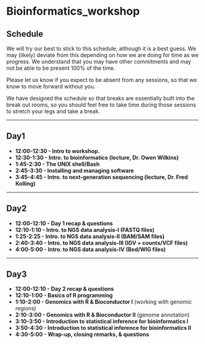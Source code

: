 
# Bioinformatics_workshop

## Schedule

We will try our best to stick to this schedule, although it is a best guess. We may (likely) deviate from this depending on how we are doing for time as we progress. We understand that you may have other commitments and may not be able to be present 100% of the time.

Please let us know if you expect to be absent from any sessions, so that we know to move forward without you.

We have designed the schedule so that breaks are essentially built into the break out rooms, so you should feel free to take time during those sessions to stretch your legs and take a break.

---

## Day1

- **12:00-12:30 - Intro to workshop.**
- **12:30-1:30 - Intro. to bioinformatics (lecture, Dr. Owen Wilkins)**
- **1:45-2:30 - The UNIX shell/Bash**
- **2:45-3:30 - Installing and managing software**
- **3:45-4:45 - Intro. to next-generation sequencing (lecture, Dr. Fred Kolling)**  

---

## Day2

- **12:00-12:10 - Day 1 recap & questions**
- **12:10-1:10 - Intro. to NGS data analysis-I (FASTQ files)**  
- **1:25-2:25 - Intro. to NGS data analysis-II (BAM/SAM files)**
- **2:40-3:40 - Intro. to NGS data analysis-III (IGV + counts/VCF files)**  
- **4:00-5:00 - Intro. to NGS data analysis-IV (Bed/WIG files)**

---

## Day3

- **12:00-12:10 - Day 2 recap & questions**
- **12:10-1:00 - Basics of R programming**
- **1:10-2:00 - Genomics with R & Bioconductor I** (working with genomic regions)
- **2:10-3:00 - Genomics with R & Bioconductor II** (genome annotation)
- **3:10-3:50 - Introduction to statistical inference for bioinformatics I**
- **3:50-4:30 - Introduction to statistical inference for bioinformatics II**
- **4:30-5:00 - Wrap-up, closing remarks, & questions**
